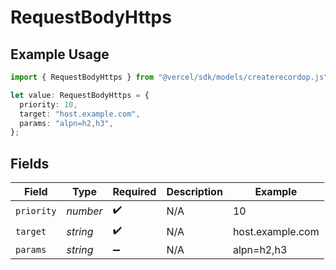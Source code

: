 # RequestBodyHttps

## Example Usage

```typescript
import { RequestBodyHttps } from "@vercel/sdk/models/createrecordop.js";

let value: RequestBodyHttps = {
  priority: 10,
  target: "host.example.com",
  params: "alpn=h2,h3",
};
```

## Fields

| Field              | Type               | Required           | Description        | Example            |
| ------------------ | ------------------ | ------------------ | ------------------ | ------------------ |
| `priority`         | *number*           | :heavy_check_mark: | N/A                | 10                 |
| `target`           | *string*           | :heavy_check_mark: | N/A                | host.example.com   |
| `params`           | *string*           | :heavy_minus_sign: | N/A                | alpn=h2,h3         |